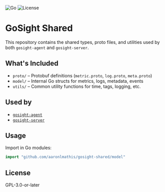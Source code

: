 ![Go](https://img.shields.io/badge/shared%20library-Go-blue) ![License](https://img.shields.io/github/license/aaronlmathis/gosight-shared)

# GoSight Shared

This repository contains the shared types, proto files, and utilities used by both `gosight-agent` and `gosight-server`.

## What's Included

- `proto/` – Protobuf definitions (`metric.proto`, `log.proto`, `meta.proto`)
- `model/` – Internal Go structs for metrics, logs, metadata, events
- `utils/` – Common utility functions for time, tags, logging, etc.

## Used by

- [`gosight-agent`](https://github.com/aaronlmathis/gosight-agent)
- [`gosight-server`](https://github.com/aaronlmathis/gosight-server)

## Usage

Import in Go modules:

```go
import "github.com/aaronlmathis/gosight-shared/model"
```

## License

GPL-3.0-or-later
